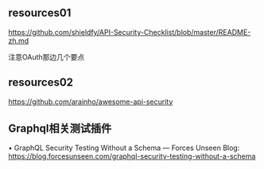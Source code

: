 
## resources01

https://github.com/shieldfy/API-Security-Checklist/blob/master/README-zh.md


注意OAuth那边几个要点

## resources02
https://github.com/arainho/awesome-api-security


## Graphql相关测试插件

• GraphQL Security Testing Without a Schema — Forces Unseen Blog:
https://blog.forcesunseen.com/graphql-security-testing-without-a-schema